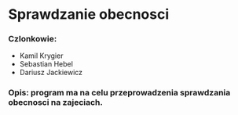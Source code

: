 Sprawdzanie obecnosci
============
### Czlonkowie:
* Kamil Krygier
* Sebastian Hebel
* Dariusz Jackiewicz


### Opis: program ma na celu przeprowadzenia sprawdzania obecnosci na zajeciach.
